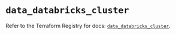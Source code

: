 # `data_databricks_cluster`

Refer to the Terraform Registry for docs: [`data_databricks_cluster`](https://registry.terraform.io/providers/databricks/databricks/1.90.0/docs/data-sources/cluster).
